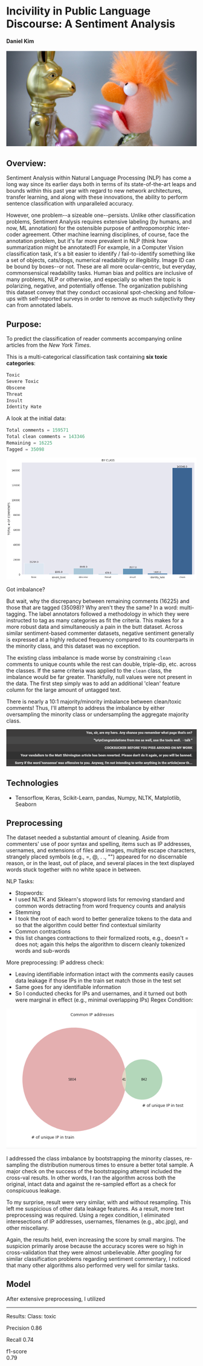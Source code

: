 # Incivility in Public Language Discourse: A Sentiment Analysis
#### Daniel Kim

![fighting wallabies](img/toy_boxing_unsplash.jpg)

## Overview:

Sentiment Analysis within Natural Language Processing (NLP) has come a long way since its earlier days both in terms of its state-of-the-art leaps and bounds within this past year with regard to new network architectures, transfer learning, and along with these innovations, the ability to perform sentence classification with unparalleled accuracy.

However, one problem--a sizeable one--persists. Unlike other classification problems, Sentiment Analysis requires extensive labeling (by humans, and now, ML annotation) for the ostensible purpose of anthropomorphic inter-coder agreement. Other machine learning disciplines, of course, face the annotation problem, but it's far more prevalent in NLP (think how summarization might be annotated!) For example, in a Computer Vision classification task, it's a bit easier to identify / fail-to-identify something like a set of objects, cats/dogs, numerical readability or illegibility. Image ID can be bound by boxes--or not. These are all more ocular-centric, but everyday, commonsensical readability tasks. Human bias and politics are inclusive of many problems, NLP or otherwise, and especially so when the topic is polarizing, negative, and potentially offense. The organization publishing this dataset convey that they conduct occasional spot-checking and follow-ups with self-reported surveys in order to remove as much subjectivity they can from annotated labels.

## Purpose:

To predict the classification of reader comments accompanying online articles from the *New York Times*.  

This is a multi-categorical classification task containing __six toxic categories__:
```python
Toxic
Severe Toxic
Obscene
Threat
Insult
Identity Hate
```  

A look at the initial data:  
```python
Total comments = 159571
Total clean comments = 143346
Remaining = 16225
Tagged = 35098
```  

![toxic_class_distribution](img/toxic_distribution.png)  

Got imbalance?  

But wait, why the discrepancy between remaining comments (16225) and those that are tagged (35098)? Why aren't they the same? In a word: multi-tagging. The label annotators followed a methodology in which they were instructed to tag as many categories as fit the criteria. This makes for a more robust data and simultaneously a pain in the butt dataset. Across similar sentiment-based commenter datasets, negative sentiment generally is expressed at a highly reduced frequency compared to its counterparts in the minority class, and this dataset was no exception.

The existing class imbalance is made worse by constraining `clean` comments to unique counts while the rest can double, triple-dip, etc. across the classes. If the same criteria was applied to the `clean` class, the imbalance would be far greater. Thankfully, null values were not present in the data. The first step simply was to add an additional 'clean' feature column for the large amount of untagged text.

There is nearly a 10:1 majority/minority imbalance between clean/toxic comments!  Thus, I'll attempt to address the imbalance by either oversampling the minority class or undersampling the aggregate majority class.

![initial dataframe examples](img/toxic_preview.png)  

## Technologies
- Tensorflow, Keras, Scikit-Learn, pandas, Numpy, NLTK, Matplotlib, Seaborn

## Preprocessing
The dataset needed a substantial amount of cleaning. Aside from commenters' use of poor syntax and spelling, items such as IP addresses, usernames, and extensions of files and images, multiple escape characters, strangely placed symbols (e.g., =, @, . ., "") appeared for no discernable reason, or in the least, out of place, and several places in the text displayed words stuck together with no white space in between.


NLP Tasks:
- Stopwords: 
 - I used NLTK and Sklearn's stopword lists for removing standard and common words detracting from word frequency counts and analysis
- Stemming
 - I took the root of each word to better generalize tokens to the data and so that the algorithm could better find contextual similarity  
- Common contractions
 - this list changes contractions to their formalized roots, e.g., doesn't = does not; again this helps the algorithm to discern cleanly tokenized words and sub-words


More preprocessing:
IP address check:
- Leaving identifiable information intact with the comments easily causes data leakage if those IPs in the train set match those in the test set
- Same goes for any identifiable information
- So I conducted checks for IPs and usernames, and it turned out both were marginal in effect (e.g., minimal overlapping IPs)
Regex Condition:

![unique_IP_addresses](img/ip_intersection.png)

I addressed the class imbalance by bootstrapping the minority classes, re-sampling the distribution numerous times to ensure a better total sample. A major check on the success of the bootstrapping attempt included the cross-val results. In other words, I ran the algorithm across both the original, intact data and against the re-sampled effort as a check for conspicuous leakage.  

To my surprise, result were very similar, with and without resampling. This left me suspicious of other data leakage features. As a result, more text preprocessing was required. Using a regex condition, I eliminated interesections of IP addresses, usernames, filenames (e.g., abc.jpg), and other miscellany.

Again, the results held, even increasing the score by small margins. The suspicion primarily arose because the accuracy scores were so high in cross-validation that they were almost unbelievable. After googling for similar classification problems regarding sentiment commentary, I noticed that many other algorithms also performed very well for similar tasks.

## Model  
After extensive preprocessing, I utilized 
 
---
Results:
Class: toxic  

Precision
0.86      

Recall
0.74       

f1-score  
0.79  

